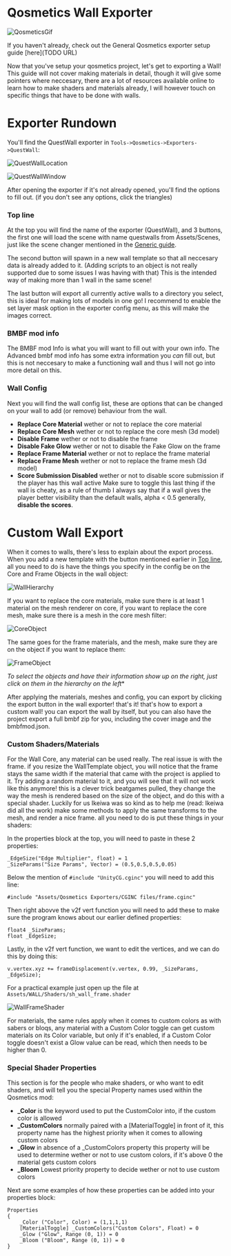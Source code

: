 # Qosmetics Wall Exporter

![QosmeticsGif](https://raw.githubusercontent.com/RedBrumbler/Qosmetics/master/Wiki/Images/Generic/Qosmetics.gif)

If you haven't already, check out the General Qosmetics exporter setup guide [here](TODO URL)

Now that you've setup your qosmetics project, let's get to exporting a Wall! This guide will not cover making materials in detail, though it will give some pointers where neccesary, there are a lot of resources available online to learn how to make shaders and materials already, I will however touch on specific things that have to be done with walls.

# Exporter Rundown

You'll find the QuestWall exporter in `Tools->Qosmetics->Exporters->QuestWall`:

![QuestWallLocation](https://raw.githubusercontent.com/RedBrumbler/Qosmetics/master/Wiki/Images/Walls/QuestWallLocation.png)

![QuestWallWindow](https://raw.githubusercontent.com/RedBrumbler/Qosmetics/master/Wiki/Images/Walls/QuestWallWindow.png)

After opening the exporter if it's not already opened, you'll find the options to fill out. (if you don't see any options, click the triangles)

### Top line

At the top you will find the name of the exporter (QuestWall), and 3 buttons, the first one will load the scene with name questwalls from Assets/Scenes, just like the scene changer mentioned in the [Generic guide]().

The second button will spawn in a new wall template so that all neccesary data is already added to it. (Adding scripts to an object is not really supported due to some issues I was having with that) This is the intended way of making more than 1 wall in the same scene!

The last button will export all currently active walls to a directory you select, this is ideal for making lots of models in one go! I recommend to enable the set layer mask option in the exporter config menu, as this will make the images correct.

### BMBF mod info

The BMBF mod Info is what you will want to fill out with your own info. The Advanced bmbf mod info has some extra information you *can* fill out, but this is not neccesary to make a functioning wall and thus I will not go into more detail on this.

### Wall Config

Next you will find the wall config list, these are options that can be changed on your wall to add (or remove) behaviour from the wall.
 - **Replace Core Material** wether or not to replace the core material
 - **Replace Core Mesh** wether or not to replace the core mesh (3d model)
 - **Disable Frame** wether or not to disable the frame
 - **Disable Fake Glow** wether or not to disable the Fake Glow on the frame
 - **Replace Frame Material** wether or not to replace the frame material
 - **Replace Frame Mesh** wether or not to replace the frame mesh (3d model)
 - **Score Submission Disabled** wether or not to disable score submission if the player has this wall active
 Make sure to toggle this last thing if the wall is cheaty, as a rule of thumb I always say that if a wall gives the player better visibility than the default walls, alpha < 0.5 generally, **disable the scores**.

# Custom Wall Export

When it comes to walls, there's less to explain about the export process. When you add a new template with the button mentioned earlier in [Top line](), all you need to do is have the things you specify in the config be on the Core and Frame Objects in the wall object:

![WallHierarchy](https://raw.githubusercontent.com/RedBrumbler/Qosmetics/master/Wiki/Images/Walls/WallHierarchy.png)

If you want to replace the core materials, make sure there is at least 1 material on the mesh renderer on core, if you want to replace the core mesh, make sure there is a mesh in the core mesh filter:

![CoreObject](https://raw.githubusercontent.com/RedBrumbler/Qosmetics/master/Wiki/Images/Walls/CoreObject.png)

The same goes for the frame materials, and the mesh, make sure they are on the object if you want to replace them:

![FrameObject](https://raw.githubusercontent.com/RedBrumbler/Qosmetics/master/Wiki/Images/Walls/FrameObject.png)

*To select the objects and have their information show up on the right, just click on them in the hierarchy on the left**

After applying the materials, meshes and config, you can export by clicking the export button in the wall exporter! that's it! that's how to export a custom wall! you can export the wall by itself, but you can also have the project export a full bmbf zip for you, including the cover image and the bmbfmod.json.


### Custom Shaders/Materials
For the Wall Core, any material can be used really. The real issue is with the frame. if you resize the WallTemplate object, you will notice that the frame stays the same width if the material that came with the project is applied to it. Try adding a random material to it, and you will see that it will not work like this anymore! this is a clever trick beatgames pulled, they change the way the mesh is rendered based on the size of the object, and do this with a special shader. Luckily for us Ikeiwa was so kind as to help me (read: Ikeiwa did all the work) make some methods to apply the same transforms to the mesh, and render a nice frame. all you need to do is put these things in your shaders:

In the properties block at the top, you will need to paste in these 2 properties:
```
_EdgeSize("Edge Multiplier", float) = 1
_SizeParams("Size Params", Vector) = (0.5,0.5,0.5,0.05)
```

Below the mention of `#include "UnityCG.cginc"` you will need to add this line:
```
#include "Assets/Qosmetics Exporters/CGINC files/frame.cginc"
```

Then right abovve the v2f vert function you will need to add these to make sure the program knows about our earlier defined properties:
```
float4 _SizeParams;
float _EdgeSize;
```

Lastly, in the v2f vert function, we want to edit the vertices, and we can do this by doing this:
```
v.vertex.xyz += frameDisplacement(v.vertex, 0.99, _SizeParams, _EdgeSize);
```

For a practical example just open up the file at `Assets/WALL/Shaders/sh_wall_frame.shader`

![WallFrameShader](https://raw.githubusercontent.com/RedBrumbler/Qosmetics/master/Wiki/Images/Walls/WallFrameShader.png)

For materials, the same rules apply when it comes to custom colors as with sabers or bloqs, any material with a Custom Color toggle can get custom materials on its Color variable, but only if it's enabled, if a Custom Color toggle doesn't exist a Glow value can be read, which then needs to be higher than 0.

### Special Shader Properties
This section is for the people who make shaders, or who want to edit shaders, and will tell you the special Property names used within the Qosmetics mod:
 - **_Color** is the keyword used to put the CustomColor into, if the custom color is allowed
 - **_CustomColors** normally paired with a \[MaterialToggle\] in front of it, this property name has the highest priority when it comes to allowing custom colors
 - **_Glow** in absence of a _CustomColors property this property will be used to determine wether or not to use custom colors, if it's above 0 the material gets custom colors
 - **_Bloom** Lowest priority property to decide wether or not to use custom colors

Next are some examples of how these properties can be added into your properties block:
```
Properties
{
    _Color ("Color", Color) = (1,1,1,1)
    [MaterialToggle] _CustomColors("Custom Colors", Float) = 0
    _Glow ("Glow", Range (0, 1)) = 0
    _Bloom ("Bloom", Range (0, 1)) = 0
}
```